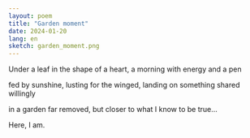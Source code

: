 ```yaml
---
layout: poem
title: "Garden moment"
date: 2024-01-20
lang: en
sketch: garden_moment.png
---
```


Under a leaf in the shape of a heart,
a morning with energy and a pen

fed by sunshine, lusting for 
the winged, landing
on something shared willingly

in a garden far removed, but closer
to what I know to be true...

Here, I am.